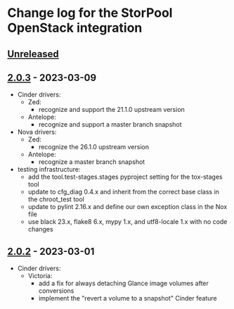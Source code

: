 # Change log for the StorPool OpenStack integration

## [Unreleased]

## [2.0.3] - 2023-03-09

- Cinder drivers:
    - Zed:
        - recognize and support the 21.1.0 upstream version
    - Antelope:
        - recognize and support a master branch snapshot
- Nova drivers:
    - Zed:
        - recognize the 26.1.0 upstream version
    - Antelope:
        - recognize a master branch snapshot
- testing infrastructure:
    - add the tool.test-stages.stages pyproject setting for the tox-stages tool
    - update to cfg\_diag 0.4.x and inherit from the correct base class in
      the chroot\_test tool
    - update to pylint 2.16.x and define our own exception class in
      the Nox file
    - use black 23.x, flake8 6.x, mypy 1.x, and utf8-locale 1.x with
      no code changes

## [2.0.2] - 2023-03-01

- Cinder drivers:
    - Victoria:
        - add a fix for always detaching Glance image volumes after conversions
        - implement the "revert a volume to a snapshot" Cinder feature
    - Wallaby:
        - add a fix for always detaching Glance image volumes after conversions
        - implement the "revert a volume to a snapshot" Cinder feature
        - drop the `copy_image_to_volume()` and `copy_volume_to_image()` methods
        - fix retyping a volume to another StorPool template
        - add iSCSI attach support
        - add multipath support when attaching a volume via iSCSI
    - Xena:
        - implement the "revert a volume to a snapshot" Cinder feature
        - drop the `copy_image_to_volume()` and `copy_volume_to_image()` methods
        - fix retyping a volume to another StorPool template
        - add multipath support when attaching a volume via iSCSI
        - recognize the 19.1.1 upstream and Ubuntu cloud archive version
    - Yoga:
        - implement the "revert a volume to a snapshot" Cinder feature
        - drop the `copy_image_to_volume()` and `copy_volume_to_image()` methods
        - fix retyping a volume to another StorPool template
        - add multipath support when attaching a volume via iSCSI
- Nova drivers:
    - Wallaby:
        - recognize the 23.2.2 upstream and Ubuntu cloud archive version
    - Xena:
        - recognize the 24.2.0 upstream and Ubuntu cloud archive version
    - Yoga:
        - recognize the 25.1.0 upstream and Ubuntu cloud archive version
- documentation:
    - add the "our Cinder driver supports trim/discard operations" flag to
      the Cinder backend configuration example
- sp-openstack:
    - convert an error object to a string before passing it to `sys.exit()`
- build infrastructure:
    - add setuptools infrastructure for use with setuptools version 61 or later
    - add the py.typed marker file
- testing infrastructure:
    - drop the "flake8 + hacking" test environment
    - add version constraints to the dependencies in all test environments
    - add the "validate" test environment to make sure the components.json file
      remains sane
    - when validating the components.json file, make sure each outdated version
      has exactly one non-outdated version in the same component and branch to
      update to
    - add Nox test definitions
    - move the lists of test environment dependencies to separate files to
      help Nox and Tox use the same ones
    - do not build diagnostic messages unless we need to (use lambdas in diag calls)
- start a HACKING.md how-to document for developers

## [2.0.1] - 2022-08-05

- Cinder drivers:
    - Wallaby:
        - add an entry for the StorPool updated driver for the 18.1.0 Ubuntu
          cloud archive version
        - recognize the 18.2.1 upstream version
        - bump the StorPool Cinder driver version so that it is higher than
          the upstream one
    - Xena:
        - add iSCSI support to the StorPool driver
    - Yoga:
        - recognize the 20.0.0 and 20.0.1 upstream versions
        - install an updated driver with iSCSI support
- Glance drivers:
    - Yoga:
        - recognize the 24.0.0 upstream version
- Nova drivers:
    - Victora:
        - recognize the 22.4.0 upstream version
        - recognize the 22.4.0 Ubuntu cloud archive version
    - Wallaby:
        - recognize the 23.2.0 and 23.2.1 upstream versions
        - recognize the 23.2.1 Ubuntu cloud archive version
    - Xena:
        - recognize the 24.1.0 and 24.1.1 upstream versions
        - recognize the 24.1.1 Ubuntu cloud archive version
    - Yoga:
        - recognize the 25.0.0 upstream version
        - recognize the 25.0.0 Ubuntu cloud archive version

## [2.0.0] - 2022-05-19

- reimplement the `sp-openstack` tool in Python 3.6 or higher
- let `sp-openstack` use the `dpkg-divert` tool on Debian/Ubuntu systems
  (unless the `-D` / `--no-divert` command-line option is specified) to
  make sure the local changes are not lost if the OpenStack packages are
  upgraded
- add the "uninstall" command to the `sp-openstack` tool
- detect the Xena release of OpenStack
- add some StorPool driver fixes for the OpenStack Victoria, Wallaby, and
  Xena releases:
    - drop `_attach_volume()`, `_detach_volume()`, and `backup_volume()`
    - reimplement `create_cloned_volume()` in a much more efficient way
    - implement `clone_image()`

## [1.5.0] - 2021-12-14

- add the "groups" command to the `sp-openstack` tool to only check, create,
  and set up the "spopenstack" group and the service accounts' membership,
  as well as the `/var/spool/storpool-spopenstack/` directory
- detect the Rocky, Stein, Train, Victoria, and Wallaby releases of OpenStack
- detect and set up the groups for Glance, too

## [1.4.0] - 2018-06-05

- Note that the StorPool drivers have been included in the Queens release.
- Detect the Queens release of OpenStack and (hopefully) just say that
  the StorPool integration is installed already.

## [1.3.0] - 2017-09-18

- Add the Pike Cinder, Nova, and os-brick drivers.
- Properly capitalize the 1.2.0 changelog entry.
- Add the `sp-image-to-volume` tool to save a Glance image to a StorPool volume
  and its manual page.

## [1.2.0] - 2017-08-06

- Add the `-T txn-module` option for use with the txn-install tool.

## [1.1.1] - 2017-08-06

- Add the sp-openstack.1 manual page.
- Look for the Python modules path in a way compatible with Python 3.

## [1.1.0] - 2017-07-31

- Add the Ocata Cinder volume driver and Nova attachment driver.
- Add the Newton and Ocata os-brick connector driver.
- Add the capability to make different changes to the same file for
  different OpenStack releases.
- Remove the "probably unaligned" warnings from the documentation of
  the "storpool volume list" and "storpool volume status" checks, since
  the StorPool CLI tool aligns the output in recent versions.
- Let the documentation use the "openstack" client tool where possible.

## [1.0.0] - 2016-09-07

- Update the Mitaka os-brick connector.
- Update the Liberty and Mitaka Cinder volume drivers.
- Fix the detection of Nova Liberty vs Mitaka.
- Drop support for the Juno and Kilo releases of OpenStack.

## [0.2.0] - 2016-07-26

- Allow the owner and group of the /var/spool/openstack-storpool/
  shared state directory to be overridden using the -u and -g
  options of the sp-openstack tool.

## [0.1.0] - 2016-07-26

- Initial public release.

[Unreleased]: https://github.com/storpool/storpool-openstack-integration/compare/release/2.0.3...master
[2.0.3]: https://github.com/storpool/storpool-openstack-integration/compare/release/2.0.2...release/2.0.3
[2.0.2]: https://github.com/storpool/storpool-openstack-integration/compare/release/2.0.1...release/2.0.2
[2.0.1]: https://github.com/storpool/storpool-openstack-integration/compare/release/2.0.0...release/2.0.1
[2.0.0]: https://github.com/storpool/storpool-openstack-integration/compare/release/1.5.0...release/2.0.0
[1.5.0]: https://github.com/storpool/storpool-openstack-integration/compare/release/1.4.0...release/1.5.0
[1.4.0]: https://github.com/storpool/storpool-openstack-integration/compare/release/1.3.0...release/1.4.0
[1.3.0]: https://github.com/storpool/storpool-openstack-integration/compare/release/1.2.0...release/1.3.0
[1.2.0]: https://github.com/storpool/storpool-openstack-integration/compare/release/1.1.1...release/1.2.0
[1.1.1]: https://github.com/storpool/storpool-openstack-integration/compare/release/1.1.0...release/1.1.1
[1.1.0]: https://github.com/storpool/storpool-openstack-integration/compare/release/1.0.0...release/1.1.0
[1.0.0]: https://github.com/storpool/storpool-openstack-integration/compare/release/0.2.0...release/1.0.0
[0.2.0]: https://github.com/storpool/storpool-openstack-integration/compare/release/0.1.0...release/0.2.0
[0.1.0]: https://github.com/storpool/storpool-openstack-integration/releases/tag/release%2F0.1.0
